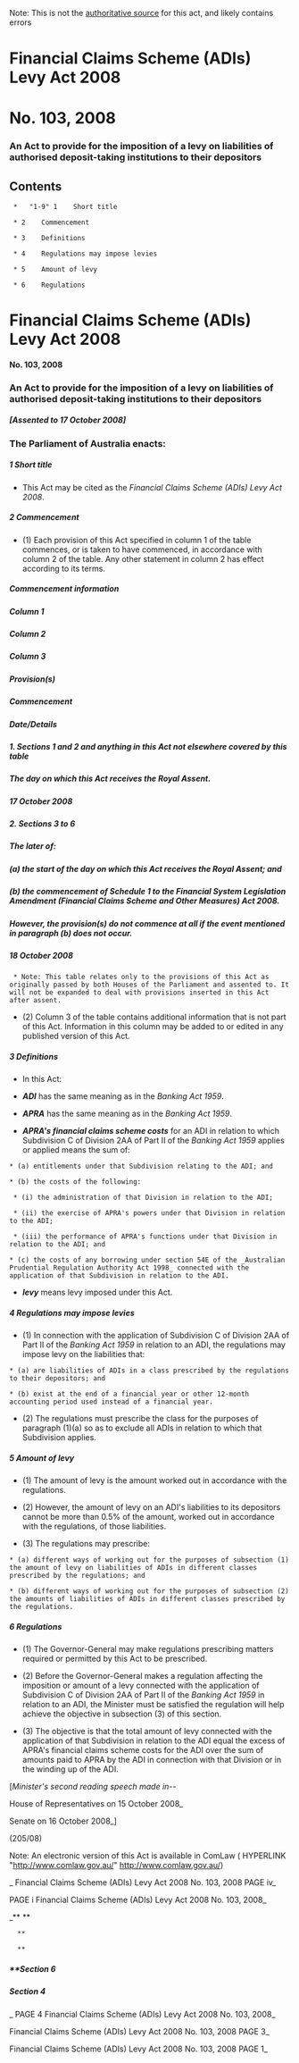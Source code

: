 Note: This is not the [authoritative source](https://www.comlaw.gov.au/Details/C2008A00103) for this act, and likely contains errors

# Financial Claims Scheme (ADIs) Levy Act 2008

# No. 103, 2008

### An Act to provide for the imposition of a levy on liabilities of authorised deposit-taking institutions to their depositors

## 
## Contents


     *   "1-9" 1	Short title	 

     * 2	Commencement	 

     * 3	Definitions	 

     * 4	Regulations may impose levies	 

     * 5	Amount of levy	 

     * 6	Regulations	 

# Financial Claims Scheme (ADIs) Levy Act 2008

#### No. 103, 2008

### An Act to provide for the imposition of a levy on liabilities of authorised deposit-taking institutions to their depositors

##### [Assented to 17 October 2008]

### The Parliament of Australia enacts: 

##### 1  Short title

   * This Act may be cited as the _Financial Claims Scheme (ADIs) Levy Act 2008_.

##### 2  Commencement

   * (1) Each provision of this Act specified in column 1 of the table commences, or is taken to have commenced, in accordance with column 2 of the table. Any other statement in column 2 has effect according to its terms.

##### Commencement information

##### Column 1

##### Column 2

##### Column 3

##### Provision(s)

##### Commencement

##### Date/Details

##### 1.  Sections 1 and 2 and anything in this Act not elsewhere covered by this table

##### The day on which this Act receives the Royal Assent.

##### 17 October 2008

##### 2.  Sections 3 to 6

##### The later of: 

##### (a) the start of the day on which this Act receives the Royal Assent; and

##### (b) the commencement of Schedule 1 to the Financial System Legislation Amendment (Financial Claims Scheme and Other Measures) Act 2008.

##### However, the provision(s) do not commence at all if the event mentioned in paragraph (b) does not occur.

##### 18 October 2008

     * Note: This table relates only to the provisions of this Act as originally passed by both Houses of the Parliament and assented to. It will not be expanded to deal with provisions inserted in this Act after assent.

   * (2) Column 3 of the table contains additional information that is not part of this Act. Information in this column may be added to or edited in any published version of this Act.

##### 3  Definitions

   * In this Act: 

   * **_ADI_** has the same meaning as in the _Banking Act 1959_.

   * **_APRA_** has the same meaning as in the _Banking Act 1959_.

   * **_APRA's financial claims scheme costs_** for an ADI in relation to which Subdivision C of Division 2AA of Part II of the _Banking Act 1959_ applies or applied means the sum of:

    * (a) entitlements under that Subdivision relating to the ADI; and

    * (b) the costs of the following:

     * (i) the administration of that Division in relation to the ADI;

     * (ii) the exercise of APRA's powers under that Division in relation to the ADI;

     * (iii) the performance of APRA's functions under that Division in relation to the ADI; and

    * (c) the costs of any borrowing under section 54E of the _Australian Prudential Regulation Authority Act 1998_ connected with the application of that Subdivision in relation to the ADI.

   * **_levy_** means levy imposed under this Act.

##### 4  Regulations may impose levies

   * (1) In connection with the application of Subdivision C of Division 2AA of Part II of the _Banking Act 1959_ in relation to an ADI, the regulations may impose levy on the liabilities that:

    * (a) are liabilities of ADIs in a class prescribed by the regulations to their depositors; and

    * (b) exist at the end of a financial year or other 12-month accounting period used instead of a financial year.

   * (2) The regulations must prescribe the class for the purposes of paragraph (1)(a) so as to exclude all ADIs in relation to which that Subdivision applies.

##### 5  Amount of levy

   * (1) The amount of levy is the amount worked out in accordance with the regulations.

   * (2) However, the amount of levy on an ADI's liabilities to its depositors cannot be more than 0.5% of the amount, worked out in accordance with the regulations, of those liabilities.

   * (3) The regulations may prescribe:

    * (a) different ways of working out for the purposes of subsection (1) the amount of levy on liabilities of ADIs in different classes prescribed by the regulations; and

    * (b) different ways of working out for the purposes of subsection (2) the amounts of liabilities of ADIs in different classes prescribed by the regulations.

##### 6  Regulations

   * (1) The Governor-General may make regulations prescribing matters required or permitted by this Act to be prescribed.

   * (2) Before the Governor-General makes a regulation affecting the imposition or amount of a levy connected with the application of Subdivision C of Division 2AA of Part II of the _Banking Act 1959_ in relation to an ADI, the Minister must be satisfied the regulation will help achieve the objective in subsection (3) of this section.

   * (3) The objective is that the total amount of levy connected with the application of that Subdivision in relation to the ADI equal the excess of APRA's financial claims scheme costs for the ADI over the sum of amounts paid to APRA by the ADI in connection with that Division or in the winding up of the ADI.

[_Minister's second reading speech made in--_

House of Representatives on 15 October 2008_

Senate on 16 October 2008_]

(205/08)

 Note: An electronic version of this Act is available in ComLaw ( HYPERLINK "http://www.comlaw.gov.au/" http://www.comlaw.gov.au/)

_  Financial Claims Scheme (ADIs) Levy Act 2008         No. 103, 2008        PAGE iv_

 PAGE i         Financial Claims Scheme (ADIs) Levy Act 2008         No. 103, 2008_

_**      **

      **

      **

##### **Section   6

      

      

      

##### Section   4

_ PAGE 4              Financial Claims Scheme (ADIs) Levy Act 2008         No. 103, 2008_

  Financial Claims Scheme (ADIs) Levy Act 2008         No. 103, 2008             PAGE 3_

  Financial Claims Scheme (ADIs) Levy Act 2008         No. 103, 2008        PAGE 1_


